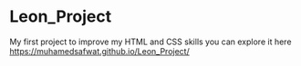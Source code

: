 # Leon_Project
My first project to improve my HTML and CSS skills
you can explore it here
https://muhamedsafwat.github.io/Leon_Project/
